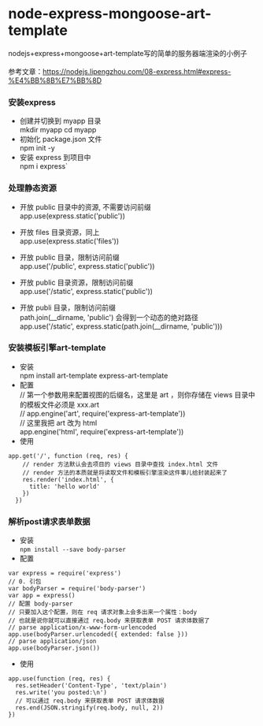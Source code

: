 # node-express-mongoose-art-template<br>
nodejs+express+mongoose+art-template写的简单的服务器端渲染的小例子<br>
<br>
参考文章：https://nodejs.lipengzhou.com/08-express.html#express-%E4%BB%8B%E7%BB%8D<br>
### 安装express<br>
* 创建并切换到 myapp 目录<br>
  mkdir myapp
  cd myapp
* 初始化 package.json 文件<br>
  npm init -y
* 安装 express 到项目中<br>
   npm i express`
### 处理静态资源<br>
* 开放 public 目录中的资源, 不需要访问前缀<br>
app.use(express.static('public'))<br>

* 开放 files 目录资源，同上 <br>
app.use(express.static('files'))

* 开放 public 目录，限制访问前缀<br>
app.use('/public', express.static('public'))

* 开放 public 目录资源，限制访问前缀<br>
app.use('/static', express.static('public'))

* 开放 publi 目录，限制访问前缀 <br>
path.join(__dirname, 'public') 会得到一个动态的绝对路径<br>
app.use('/static', express.static(path.join(__dirname, 'public')))
### 安装模板引擎art-template<br>
* 安装<br>
npm install art-template express-art-template
* 配置<br>
// 第一个参数用来配置视图的后缀名，这里是 art ，则你存储在 views 目录中的模板文件必须是 xxx.art<br>
// app.engine('art', require('express-art-template'))<br>
// 这里我把 art 改为 html<br>
app.engine('html', require('express-art-template'))<br>
* 使用
```
app.get('/', function (req, res) {
    // render 方法默认会去项目的 views 目录中查找 index.html 文件
    // render 方法的本质就是将读取文件和模板引擎渲染这件事儿给封装起来了
    res.render('index.html', {
      title: 'hello world'
    })
  })
```
### 解析post请求表单数据<br>
* 安装<br>
`npm install --save body-parser`
* 配置<br>
```
var express = require('express')
// 0. 引包
var bodyParser = require('body-parser')
var app = express()
// 配置 body-parser
// 只要加入这个配置，则在 req 请求对象上会多出来一个属性：body
// 也就是说你就可以直接通过 req.body 来获取表单 POST 请求体数据了
// parse application/x-www-form-urlencoded
app.use(bodyParser.urlencoded({ extended: false }))
// parse application/json
app.use(bodyParser.json())
```
* 使用<br>
```
app.use(function (req, res) {
  res.setHeader('Content-Type', 'text/plain')
  res.write('you posted:\n')
  // 可以通过 req.body 来获取表单 POST 请求体数据
  res.end(JSON.stringify(req.body, null, 2))
})
```

